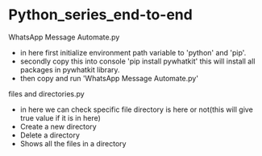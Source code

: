 # Python_series_end-to-end

WhatsApp Message Automate.py 
  - in here first initialize environment path variable to 'python' and 'pip'.
  - secondly copy this into console 'pip install pywhatkit'
    this will install all packages in pywhatkit library.
  - then copy and run 'WhatsApp Message Automate.py'
 
files and directories.py
  - in here we can check specific file directory is here or not(this will give true value if it is in here)
  - Create a new directory
  - Delete a directory
  - Shows all the files in a directory
